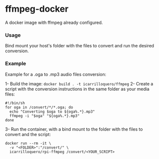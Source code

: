 # ffmpeg-docker

A docker image with ffmpeg already configured.

### Usage
Bind mount your host's folder with the files to convert and run the desired conversion.

### Example
Example for a .oga to .mp3 audio files conversion:

1- Build the image: `docker build . -t icarrilloquero/ffmpeg`
2- Create a script with the conversion instructions in the same folder as your media files:
```
#!/bin/sh
for oga in /convert/*/*.oga; do
  echo "Converting $oga to ${oga%.*}.mp3"
  ffmpeg -i "$oga" "${oga%.*}.mp3"
done
```
3- Run the container, with a bind mount to the folder with the files to convert and the script:
```
docker run --rm -it \
  -v "<FOLDER>":"/convert/" \
  icarrilloquero/rpi-ffmpeg /convert/<YOUR_SCRIPT>
```
